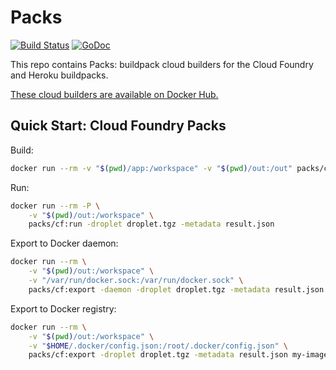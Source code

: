 # Packs

[![Build Status](https://travis-ci.org/buildpack/packs.svg?branch=master)](https://travis-ci.org/buildpack/packs)
[![GoDoc](https://godoc.org/github.com/buildpack/packs?status.svg)](https://godoc.org/github.com/buildpack/packs)

This repo contains Packs: buildpack cloud builders for the Cloud Foundry and Heroku buildpacks.

[These cloud builders are available on Docker Hub.](https://hub.docker.com/u/packs/)

## Quick Start: Cloud Foundry Packs

Build:
```bash
docker run --rm -v "$(pwd)/app:/workspace" -v "$(pwd)/out:/out" packs/cf:build
```

Run:
```bash
docker run --rm -P \
    -v "$(pwd)/out:/workspace" \
    packs/cf:run -droplet droplet.tgz -metadata result.json
```

Export to Docker daemon:
```bash
docker run --rm \
    -v "$(pwd)/out:/workspace" \
    -v "/var/run/docker.sock:/var/run/docker.sock" \
    packs/cf:export -daemon -droplet droplet.tgz -metadata result.json my-image
```

Export to Docker registry:
```bash
docker run --rm \
    -v "$(pwd)/out:/workspace" \
    -v "$HOME/.docker/config.json:/root/.docker/config.json" \
    packs/cf:export -droplet droplet.tgz -metadata result.json my-image
```
